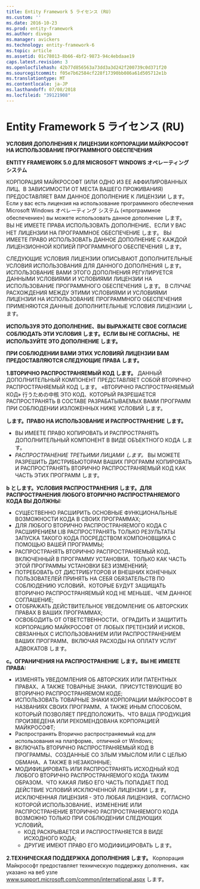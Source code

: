 ```yaml
---
title: Entity Framework 5 ライセンス (RU)
ms.custom: ''
ms.date: 2016-10-23
ms.prod: entity-framework
ms.author: divega
ms.manager: avickers
ms.technology: entity-framework-6
ms.topic: article
ms.assetid: 01c78013-8b66-4bf2-9873-94c4ebdaae19
caps.latest.revision: 3
ms.openlocfilehash: 42b77d856563a73dd3a3d242f200739c0d371f20
ms.sourcegitcommit: f05e7b62584cf228f17390bb086a61d505712e1b
ms.translationtype: MT
ms.contentlocale: ja-JP
ms.lasthandoff: 07/08/2018
ms.locfileid: "39121908"
---
```

# <a name="entity-framework-5-license-rus"></a>Entity Framework 5 ライセンス (RU)
**УСЛОВИЯ ДОПОЛНЕНИЯ К ЛИЦЕНЗИИ КОРПОРАЦИИ МАЙКРОСОФТ НА ИСПОЛЬЗОВАНИЕ ПРОГРАММНОГО ОБЕСПЕЧЕНИЯ**

**ENTITY FRAMEWORK 5.0 ДЛЯ MICROSOFT WINDOWS オペレーティング システム**

КОРПОРАЦИЯ МАЙКРОСОФТ (ИЛИ ОДНО ИЗ ЕЕ АФФИЛИРОВАННЫХ ЛИЦ、В ЗАВИСИМОСТИ ОТ МЕСТА ВАШЕГО ПРОЖИВАНИЯ) ПРЕДОСТАВЛЯЕТ ВАМ ДАННОЕ ДОПОЛНЕНИЕ К ЛИЦЕНЗИИ します。 Если у вас есть лицензия на использование программного обеспечения Microsoft Windows オペレーティング システム («программное обеспечение») вы можете использовать данное дополнение します。 ВЫ НЕ ИМЕЕТЕ ПРАВА ИСПОЛЬЗОВАТЬ ДОПОЛНЕНИЕ、ЕСЛИ У ВАС НЕТ ЛИЦЕНЗИИ НА ПРОГРАММНОЕ ОБЕСПЕЧЕНИЕ します。 ВЫ ИМЕЕТЕ ПРАВО ИСПОЛЬЗОВАТЬ ДАННОЕ ДОПОЛНЕНИЕ С КАЖДОЙ ЛИЦЕНЗИОННОЙ КОПИЕЙ ПРОГРАММНОГО ОБЕСПЕЧЕНИЯ します。

СЛЕДУЮЩИЕ УСЛОВИЯ ЛИЦЕНЗИИ ОПИСЫВАЮТ ДОПОЛНИТЕЛЬНЫЕ УСЛОВИЯ ИСПОЛЬЗОВАНИЯ ДЛЯ ДАННОГО ДОПОЛНЕНИЯ します。 ИСПОЛЬЗОВАНИЕ ВАМИ ЭТОГО ДОПОЛНЕНИЯ РЕГУЛИРУЕТСЯ ДАННЫМИ УСЛОВИЯМИ И УСЛОВИЯМИ ЛИЦЕНЗИИ НА ИСПОЛЬЗОВАНИЕ ПРОГРАММНОГО ОБЕСПЕЧЕНИЯ します。 В СЛУЧАЕ РАСХОЖДЕНИЯ МЕЖДУ ЭТИМИ УСЛОВИЯМИ И УСЛОВИЯМИ ЛИЦЕНЗИИ НА ИСПОЛЬЗОВАНИЕ ПРОГРАММНОГО ОБЕСПЕЧЕНИЯ ПРИМЕНЯЮТСЯ ДАННЫЕ ДОПОЛНИТЕЛЬНЫЕ УСЛОВИЯ ЛИЦЕНЗИИ します。

**ИСПОЛЬЗУЯ ЭТО ДОПОЛНЕНИЕ、ВЫ ВЫРАЖАЕТЕ СВОЕ СОГЛАСИЕ СОБЛЮДАТЬ ЭТИ УСЛОВИЯ します。ЕСЛИ ВЫ НЕ СОГЛАСНЫ、НЕ ИСПОЛЬЗУЙТЕ ЭТО ДОПОЛНЕНИЕ します。**

**ПРИ СОБЛЮДЕНИИ ВАМИ ЭТИХ УСЛОВИЯЙ ЛИЦЕНЗИИ ВАМ ПРЕДОСТАВЛЯЮТСЯ СЛЕДУЮЩИЕ ПРАВА します。**

**1.ВТОРИЧНО РАСПРОСТРАНЯЕМЫЙ КОД します。** ДАННЫЙ ДОПОЛНИТЕЛЬНЫЙ КОМПОНЕНТ ПРЕДСТАВЛЯЕТ СОБОЙ ВТОРИЧНО РАСПРОСТРАНЯЕМЫЙ КОД します。 «ВТОРИЧНО РАСПРОСТРАНЯЕМЫЙ КОД» 行うための中核 ЭТО КОД、КОТОРЫЙ РАЗРЕШАЕТСЯ РАСПРОСТРАНЯТЬ В СОСТАВЕ РАЗРАБАТЫВАЕМЫХ ВАМИ ПРОГРАММ ПРИ СОБЛЮДЕНИИ ИЗЛОЖЕННЫХ НИЖЕ УСЛОВИЙ します。

**します。ПРАВО НА ИСПОЛЬЗОВАНИЕ И РАСПРОСТРАНЕНИЕ します。**

-   ВЫ ИМЕЕТЕ ПРАВО КОПИРОВАТЬ И РАСПРОСТРАНЯТЬ ДОПОЛНИТЕЛЬНЫЙ КОМПОНЕНТ В ВИДЕ ОБЪЕКТНОГО КОДА します。
-   *РАСПРОСТРАНЕНИЕ ТРЕТЬИМИ ЛИЦАМИ します。* ВЫ МОЖЕТЕ РАЗРЕШИТЬ ДИСТРИБЬЮТОРАМ ВАШИХ ПРОГРАММ КОПИРОВАТЬ И РАСПРОСТРАНЯТЬ ВТОРИЧНО РАСПРОСТРАНЯЕМЫЙ КОД КАК ЧАСТЬ ЭТИХ ПРОГРАММ します。

**b とします。УСЛОВИЯ РАСПРОСТРАНЕНИЯ します。ДЛЯ РАСПРОСТРАНЕНИЯ ЛЮБОГО ВТОРИЧНО РАСПРОСТРАНЯЕМОГО КОДА ВЫ ДОЛЖНЫ:**

-   СУЩЕСТВЕННО РАСШИРИТЬ ОСНОВНЫЕ ФУНКЦИОНАЛЬНЫЕ ВОЗМОЖНОСТИ КОДА В СВОИХ ПРОГРАММАХ;
-   ДЛЯ ЛЮБОГО ВТОРИЧНО РАСПРОСТРАНЯЕМОГО КОДА С РАСШИРЕНИЕМ LIB РАСПРОСТРАНЯТЬ ТОЛЬКО РЕЗУЛЬТАТЫ ЗАПУСКА ТАКОГО КОДА ПОСРЕДСТВОМ КОМПОНОВЩИКА С ПОМОЩЬЮ ВАШЕЙ ПРОГРАММЫ;
-   РАСПРОСТРАНЯТЬ ВТОРИЧНО РАСПРОСТРАНЯЕМЫЙ КОД、ВКЛЮЧЕННЫЙ В ПРОГРАММУ УСТАНОВКИ、ТОЛЬКО КАК ЧАСТЬ ЭТОЙ ПРОГРАММЫ УСТАНОВКИ БЕЗ ИЗМЕНЕНИЙ;
-   ПОТРЕБОВАТЬ ОТ ДИСТРИБУТОРОВ И ВНЕШНИХ КОНЕЧНЫХ ПОЛЬЗОВАТЕЛЕЙ ПРИНЯТЬ НА СЕБЯ ОБЯЗАТЕЛЬСТВ ПО СОБЛЮДЕНИЮ УСЛОВИЙ、КОТОРЫЕ БУДУТ ЗАЩИЩАТЬ ВТОРИЧНО РАСПРОСТРАНЯЕМЫЙ КОД НЕ МЕНЬШЕ、ЧЕМ ДАННОЕ СОГЛАШЕНИЕ;
-   ОТОБРАЖАТЬ ДЕЙСТВИТЕЛЬНОЕ УВЕДОМЛЕНИЕ ОБ АВТОРСКИХ ПРАВАХ В ВАШИХ ПРОГРАММАХ;
-   ОСВОБОДИТЬ ОТ ОТВЕТСТВЕННОСТИ、ОГРАДИТЬ И ЗАЩИТИТЬ КОРПОРАЦИЮ МАЙКРОСОФТ ОТ ЛЮБЫХ ПРЕТЕНЗИЙ И ИСКОВ、СВЯЗАННЫХ С ИСПОЛЬЗОВАНИЕМ ИЛИ РАСПРОСТРАНЕНИЕМ ВАШИХ ПРОГРАММ、ВКЛЮЧАЯ РАСХОДЫ НА ОПЛАТУ УСЛУГ АДВОКАТОВ します。

**c。ОГРАНИЧЕНИЯ НА РАСПРОСТРАНЕНИЕ します。ВЫ НЕ ИМЕЕТЕ ПРАВА:**

-   ИЗМЕНЯТЬ УВЕДОМЛЕНИЯ ОБ АВТОРСКИХ ИЛИ ПАТЕНТНЫХ ПРАВАХ、А ТАКЖЕ ТОВАРНЫЕ ЗНАКИ、ПРИСУТСТВУЮЩИЕ ВО ВТОРИЧНО РАСПРОСТРАНЯЕМОМ КОДЕ;
-   ИСПОЛЬЗОВАТЬ ТОВАРНЫЕ ЗНАКИ КОРПОРАЦИИ МАЙКРОСОФТ В НАЗВАНИЯХ СВОИХ ПРОГРАММ、А ТАКЖЕ ИНЫМ СПОСОБОМ、КОТОРЫЙ ПОЗВОЛЯЕТ ПРЕДПОЛОЖИТЬ、ЧТО ВАША ПРОДУКЦИЯ ПРОИЗВЕДЕНА ИЛИ РЕКОМЕНДОВАНА КОРПОРАЦИЕЙ МАЙКРОСОФТ;
-   Распространять Вторично распространяемый код для использования на платформе、отличной от Windows;
-   ВКЛЮЧАТЬ ВТОРИЧНО РАСПРОСТРАНЯЕМЫЙ КОД В ПРОГРАММЫ、СОЗДАННЫЕ СО ЗЛЫМ УМЫСЛОМ ИЛИ С ЦЕЛЬЮ ОБМАНА、А ТАКЖЕ В НЕЗАКОННЫЕ;
-   МОДИФИЦИРОВАТЬ ИЛИ РАСПРОСТРАНЯТЬ ИСХОДНЫЙ КОД ЛЮБОГО ВТОРИЧНО РАСПРОСТРАНЯЕМОГО КОДА ТАКИМ ОБРАЗОМ、ЧТО КАКАЯ ЛИБО ЕГО ЧАСТЬ ПОПАДАЕТ ПОД ДЕЙСТВИЕ УСЛОВИЙ ИСКЛЮЧЕННОЙ ЛИЦЕНЗИИ します。 ИСКЛЮЧЕННАЯ ЛИЦЕНЗИЯ - ЭТО ЛЮБАЯ ЛИЦЕНЗИЯ、СОГЛАСНО КОТОРОЙ ИСПОЛЬЗОВАНИЕ、ИЗМЕНЕНИЕ ИЛИ РАСПРОСТРАНЕНИЕ ВТОРИЧНО РАСПРОСТРАНЯЕМОГО КОДА ВОЗМОЖНО ТОЛЬКО ПРИ СОБЛЮДЕНИИ СЛЕДУЮЩИХ УСЛОВИЙ。
    -   КОД РАСКРЫВАЕТСЯ И РАСПРОСТРАНЯЕТСЯ В ВИДЕ ИСХОДНОГО КОДА;
    -   ДРУГИЕ ИМЕЮТ ПРАВО ЕГО МОДИФИЦИРОВАТЬ します。

**2.ТЕХНИЧЕСКАЯ ПОДДЕРЖКА ДОПОЛНЕНИЯ します。** Корпорация Майкрософт предоставляет техническую поддержку дополнения、как указано на веб узле www.support.microsoft.com/common/international.aspx します。
